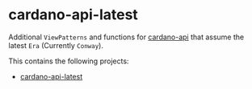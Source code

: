 # cardano-api-latest

Additional `ViewPatterns` and functions for [cardano-api](https://github.com/IntersectMBO/cardano-api)
that assume the latest `Era` (Currently `Conway`).

This contains the following projects:
* [cardano-api-latest](cardano-api-latest/)
